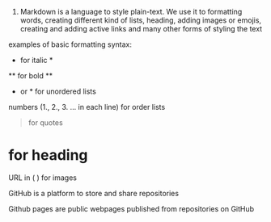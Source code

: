1. Markdown is a language to style plain-text.
We use it to formatting words, creating different kind of lists, heading, adding images or emojis, creating and adding active links and many other forms of styling the text

examples of basic formatting syntax:

* for italic *

** for bold ** 

- or * for unordered lists

numbers (1., 2., 3. ... in each line) for order lists

> for quotes

# for heading

URL in ( ) for images

GitHub is a platform to store and share repositories

Github pages are public webpages published from repositories on GitHub
